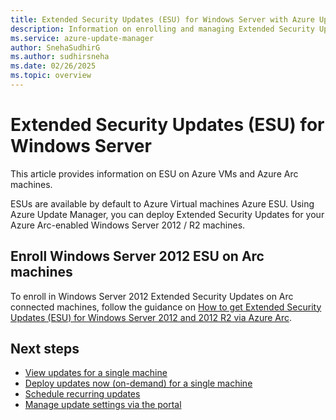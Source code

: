 ```yaml
---
title: Extended Security Updates (ESU) for Windows Server with Azure Update Manager
description: Information on enrolling and managing Extended Security Updates (ESU) for Windows Server 2012 and 2012 R2 using Azure Update Manager.
ms.service: azure-update-manager
author: SnehaSudhirG
ms.author: sudhirsneha
ms.date: 02/26/2025
ms.topic: overview
---
```


# Extended Security Updates (ESU) for Windows Server

This article provides information on ESU on Azure VMs and Azure Arc machines.

ESUs are available by default to Azure Virtual machines Azure ESU. Using Azure Update Manager, you can deploy Extended Security Updates for your Azure Arc-enabled Windows Server 2012 / R2 machines. 

## Enroll Windows Server 2012 ESU on Arc machines

To enroll in Windows Server 2012 Extended Security Updates on Arc connected machines, follow the guidance on [How to get Extended Security Updates (ESU) for Windows Server 2012 and 2012 R2 via Azure Arc](/windows-server/get-started/extended-security-updates-deploy#extended-security-updates-enabled-by-azure-arc).


## Next steps

- [View updates for a single machine](view-updates.md)
- [Deploy updates now (on-demand) for a single machine](deploy-updates.md)
- [Schedule recurring updates](scheduled-patching.md)
- [Manage update settings via the portal](manage-update-settings.md)

